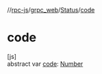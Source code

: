//[rpc-js](../../../index.md)/[grpc_web](../index.md)/[Status](index.md)/[code](code.md)

# code

[js]\
abstract var [code](code.md): [Number](https://kotlinlang.org/api/latest/jvm/stdlib/kotlin/-number/index.html)
